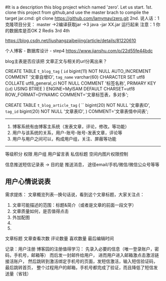 #It is a description this blog project which named 'zero'.
Let us start.
1st. clone this project from github,and use the master brach to compile the target jar.cmd: git clone https://github.com/lamymay/zero.git
2nd. 说人话：1克隆项目分支： master ->2编译获取jar ->3 java -jar XX.jar 运行起来  注意：1 你的数据库是否OK 2 Redis
3rd
4th

https://blog.csdn.net/liushangzaibeijing/article/details/81220610

个人博客 - 数据库设计 - step4
https://www.jianshu.com/p/22d55fe44bdc


blog主表是否应该把 文章正文与相关的url分离出来？


CREATE TABLE `t_blog_tag` (
  `id` bigint(11) NOT NULL AUTO_INCREMENT COMMENT '文章自增ID',
  `tag_name` varchar(60) CHARACTER SET utf8 COLLATE utf8_general_ci NOT NULL COMMENT '标签名称',
  PRIMARY KEY (`id`) USING BTREE
) ENGINE=MyISAM DEFAULT CHARSET=utf8 ROW_FORMAT=DYNAMIC COMMENT='文章标签表，多对多';


CREATE TABLE `t_blog_article_tag` (
  `` bigint(20) NOT NULL     '文章表ID',
  `tag_id` bigint(20) NOT NULL     '文章表ID',
)   COMMENT='文章表情中间表';


-----------------

1. 博客系统有由博客主系统（发表文章，评论，修改。等功能）
2. 用户与该系统的关系，用户-账号-账号-发表文章，评论等
3. 用户与用户之间可以，构成用户组，关注、屏蔽等功能
-----------------


等级积分
权限
用户组
用户留言表
私信标题
空间内图片权限控制

信息推送短信记录表 -> 目的是 推送消息， 途径email/手机/微信/微信公众号等等

用户心情说说表
-----------------




需求提炼：
文章概览列表--换句话说，看到这个文章标题，大家关注点： 
1. 文章可能描述的范围：标题&简介（或者是文章的前面一段文字）
2. 文章质量如何，是否值得点击
3. 外加配图
4.
2.
文章标题
文章查看次数
评论数量
喜欢数量
最后编辑时间


记录：用户注册
博客园的注册值得学习：
先录入必要的信息（唯一登录账户，密码，手机号，邮箱等）
而后发一封邮件给用户，
进而用户进入邮箱激点击激活链接活账户，
然后跳转到激活绑定手机号的页面，发短信激活，输入短信验证码，
最后跳转首页，
整个过程用户的邮箱，手机号都完成了验证，而且降低了短信发送量（省钱）


